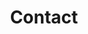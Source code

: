 ---
widget: contact
widget_id: test
headless: true
weight: 130
title: Contact
subtitle: null
content:
  form:
    provider: netlify
    formspree:
      ? id
    netlify:
      captcha: false
  autolink: true
#  office_hours:
#    - Weekdays 08:30 to 21:00
#    - Weekends 09:00 to 18:00
  phone: +86 17325772985
  directions: 
  address:
    street: No.6 XianXia Ridge
    city: Qingdao
    region: Shandong
    postcode: "226061"
    country: China
    country_code: CN
  contact_links:
    - icon: twitter
      icon_pack: fab
      name: Twitter
      link: https://twitter.com/Wang_jiashun    
    - icon: skype
      icon_pack: fab
      name: skype
      link: https://join.skype.com/invite/DToJACPEnoZR
    - icon: telegram
      icon_pack: fab
      name: Telegram
      link: https://t.me/muskchina
    - icon: steam
      icon_pack: fab
      name: steam
      link: https://steamcommunity.com/id/muskchina/
    - icon: youtube
      icon_pack: fab
      name: YouTube
      link: https://www.youtube.com/channel/UCbdUJCL0VpQELU82MHERsBg
    - icon: weibo
      icon_pack: fab
      name: Sina MicroBlog
      link: https://weibo.com/u/6376943076
    - icon: bilibili
      icon_pack: fab
      name: Bilibili
      link: https://space.bilibili.com/35066480
    - icon: qq
      icon_pack: fab
      name: QQ
      link: https://wpa.qq.com/msgrd?v=3&uin=1043210554&site=qqq&menu=yes
    - icon: zhihu
      icon_pack: fab
      name: Zhihu
      link: https://www.zhihu.com/people/ruo-wei-xiong-cai-23
  coordinates:
    latitude: "36.1023458"
    longitude: "119.6925715"
  email: wjs@outlook.at
  #email: wjs@hrbeu.edu.cn
design:
  columns: "2"
---